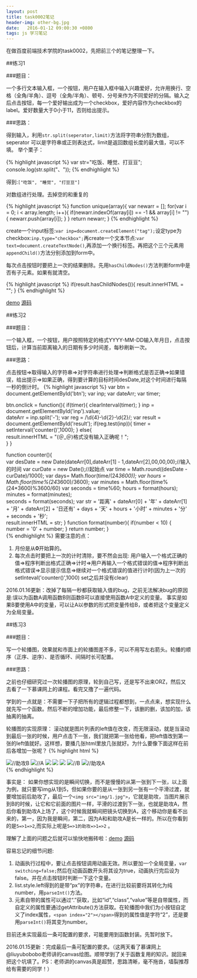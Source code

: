 ```yaml
---
layout: post
title: task0002笔记
header-img: other-bg.jpg
date:   2016-01-12 09:00:30 +0800
tags: js 学习笔记 
---
```



在做百度前端技术学院的task0002，先把前三个的笔记整理一下。

##练习1

###题目：


一个多行文本输入框，一个按钮，用户在输入框中输入兴趣爱好，允许用换行、空格（全角/半角）、逗号（全角/半角）、顿号、分号来作为不同爱好的分隔。输入之后点击按钮，每一个爱好输出成为一个checkbox，爱好内容作为checkbox的label。爱好数量大于0小于11，否则给出提示。


###思路：



得到输入，利用`str.split(seperator,limit)`方法将字符串分割为数组，seperator 可以是字符串或正则表达式，limit是返回数组长度的最大值，可以不填。
举个栗子：

{% highlight javascript %}
var str="吃饭、睡觉、打豆豆";
console.log(str.split("、"));
{% endhighlight %}

  得到:`["吃饭", "睡觉", "打豆豆"]`


对数组进行处理。去掉空的和重复的

{% highlight javascript %}
function unique(array){
  var newarr = [];
  for(var i = 0; i < array.length; i++){
    if(newarr.indexOf(array[i]) == -1 && array[i] != ""){
    newarr.push(array[i]);
    }
  }
  return newarr;
}
{% endhighlight %}

create一个input标签:`var inp=document.createElement("tag");`设定type为checkbox:`inp.type="checkbox";`再create一个文本节点:`var text=document.createTextNode()`,再添加一个换行标签。再把这个三个元素用`appendChild()`方法分别添加到form中。

每次点击按钮时要把上一次的结果删除。先用`hasChildNodes()`方法判断form中是否有子元素。如果有就清空。

{% highlight javascript %}
if(result.hasChildNodes()){
  result.innerHTML = "";
}
{% endhighlight %}

[demo](http://cheqianxiao.github.io/IFE/task0002/task0002_1.html)   [源码](https://github.com/cheqianxiao/IFE/blob/master/task0002/task0002_1.html)

##练习2



###题目：


一个输入框，一个按钮，用户按照特定的格式YYYY-MM-DD输入年月日，点击按钮后，计算当前距离输入的日期有多少时间差，每秒刷新一次。

###思路：






点击按钮=>取得输入的字符串=>对字符串进行处理=>判断格式是否正确=>如果错误，给出提示=>如果正确，得到要计算的目标时间desDate,对这个时间进行每隔一秒的倒计时。
{% highlight javascript %}
var btn = document.getElementById('btn');
var inp;
var dateArr;
var timer; 

btn.onclick = function(){ 
  if(timer){
    clearInterval(timer);
  }
  inp = document.getElementById('inp').value;            
  dateArr = inp.split('-');
  var reg = /\d{4}-\d{2}-\d{2}/;
  var result = document.getElementById('result');
  if(reg.test(inp)){
    timer = setInterval('counter()',1000);
  } 
  else{           
    result.innerHTML = "(＠_＠)格式没有输入正确呢！";           
  }
}

function counter(){            
  var desDate = new Date(dateArr[0],dateArr[1] - 1,dateArr[2],00,00,00);//输入的时间
  var curDate = new Date();//起始点
  var time = Math.round((desDate - curDate)/1000);
  var days= Math.floor(time/(24*3600));
  var hours = Math.floor(time%(24*3600)/3600);
  var minutes = Math.floor(time%(24*3600)%3600/60)
  var seconds = time%60;
  hours = format(hours);        
  minutes = format(minutes);  
  seconds = format(seconds);
  var str = '距离' + dateArr[0] + '年' + dateArr[1] + '月' + dateArr[2] + '日还有' + days + '天' +
             hours + '小时' + minutes + '分' + seconds + '秒';          
  result.innerHTML = str;
}
function format(number){
  if(number < 10) {
    number = '0' + number;
  }
  return number;
}        
{% endhighlight %}
需要注意的点：

1. 月份是从**0**开始算的。
2. 每次点击时要把上一次的计时清除，要不然会出现: 用户输入一个格式正确的值=>程序判断出格式正确=>计时=>用户再输入一个格式错误的值=>程序判断出格式错误=>显示提示信息=>继续对一个格式错误的值进行计时(因为上一次的setInteval('counter()',1000) set之后并没有clear)



2016.01.16更新：改掉了每隔一秒都获取输入值的bug，之前无法解决bug的原因是:误以为函数A调用函数B则函数B可以直接使用函数A中定义的变量。
事实是如果B要使用A中的变量，可以让A以参数的形式把变量传给B，或者把这个变量定义为全局变量。

##练习3

###题目：

写一个轮播图，效果就和市面上的轮播图差不多，可以不用写左右箭头。轮播的顺序（正序、逆序）、是否循环、间隔时长可配置。


###思路：


之前也仔细研究过一次轮播图的原理，轮到自己写，还是写不出来ORZ，然后又去看了一下慕课网上的课程。看完又撸了一遍代码。

学到的一点就是：不需要一下子把所有的逻辑过程都想到，一点点来，想实现什么就先写一个函数。然后不断的增加功能，最后修整一下，该删的删，该加的加，该抽离的抽离。

轮播图的实现原理： 滚动就是图片列表的left值在改变，而无限滚动，就是当滚动到最后一张的时候，用户点击下一张，我们就把第一张给他看，把left值改到第一张的left值就好。这样想，要播几张html里放几张就好。为什么要像下面这样在前后各增加一张呢？
{% highlight html %}
<div class="list" id="list" style="left: -600px">
  <img src="img/5.jpg">//助攻B
  <img src="img/1.jpg">//A
  <img src="img/2.jpg">
  <img src="img/3.jpg">
  <img src="img/4.jpg">
  <img src="img/5.jpg">//B
  <img src="img/1.jpg">//助攻A
</div>
{% endhighlight %}

事实是：
如果你想实现的是瞬间切换，而不是慢慢的从第一张到下一张，以上面为例，就只要写img从1到5，但如果你要的是从一张到另一张有一个平滑过渡，就要增加前后助攻了，最后一个`<img src="img/1.jpg">`，它就是助攻，当图片展示到B的时候，让它和它前面的图片一样，平滑的过渡到下一张，也就是助攻A，然后你看到助攻A上场了，这个时候我就瞬间把镜头切换到A，这个移动你是看不出来的，第一，因为我是瞬间，第二，因为A和和助攻A是长一样的。所以在你看到的是`5=>1=>2`,而实际上呢是`5=>1的助攻=>1=>2`	。

理解了上面的问题之后就可以愉快地搬砖啦：[demo](http://cheqianxiao.github.io/IFE/task0002/task0002_3.html)    [源码](https://github.com/cheqianxiao/IFE/blob/master/task0002/task0002_3.html)




容易忘记的细节问题: 


1. 动画执行过程中，要让点击按钮调用动画无效。所以要加一个全局变量，`var switching=false;`然后在动画函数开头将其设为true，动画执行完后设为false。并在点击按钮时判断一下这个变量。
2. list.style.left得到的是带“px”的字符串，在进行比较前要将其转化为纯number，用`parseInt()`方法。
3. 元素自带的属性可以通过“.”获取，比如“id”,“class”,“value”等是自带属性，而自定义的属性要通过getAttribute()方法获取。在轮播图中我们为小按钮自定义了index属性，`<span index="2"></span>`得到的属性值是字符“2”，还是要用`parseInt()`将其变为number。


目前还未实现最后一条可配置的要求，可能要用到函数封装。先暂时放下。


2016.01.15更新：完成最后一条可配置的要求。（这两天看了慕课网上@liuyubobobo老师讲的canvas绘图。顺带学到了关于函数复用的知识。就回来把这个坑填了。PS：老师讲的canvas真是超赞，思路清晰，毫不拖沓，墙裂推荐给有需要的同学！）






